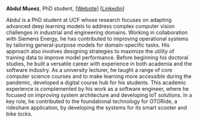 **Abdul Mueez**, PhD student, [[Website](https://sites.google.com/view/abdulmueez)] [[Linkedin](https://www.linkedin.com/in/abdulmueez/)]

Abdul is a PhD student at UCF whose research focuses on adapting advanced deep learning models to address complex computer vision challenges in industrial and engineering domains. Working in collaboration with Siemens Energy, he has contributed to improving operational systems by tailoring general-purpose models for domain-specific tasks. His approach also involves designing strategies to maximize the utility of training data to improve model performance.
Before beginning his doctoral studies, he built a versatile career with experience in both academia and the software industry. As a university lecturer, he taught a range of core computer science courses and to make learning more accessible during the pandemic, developed a digital course hub for his students. This academic experience is complemented by his work as a software engineer, where he focused on improving system architecture and developing IoT solutions. In a key role, he contributed to the foundational technology for OTORide, a rideshare application, by developing the systems for its smart scooter and bike locks.
